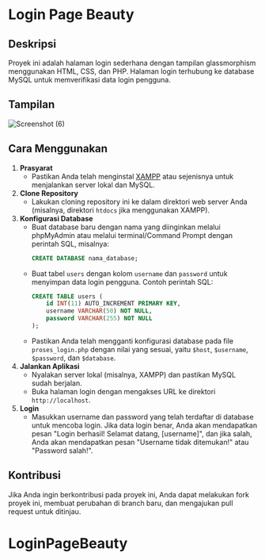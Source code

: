 # Login Page Beauty
## Deskripsi
Proyek ini adalah halaman login sederhana dengan tampilan glassmorphism menggunakan HTML, CSS, dan PHP. Halaman login terhubung ke database MySQL untuk memverifikasi data login pengguna.
## Tampilan
![Screenshot (6)](https://github.com/agusprasetyo328/LoginPageBeauty/assets/117325376/d41f3317-1501-4bd9-bb64-247f5050099a)
## Cara Menggunakan
1. **Prasyarat**
   - Pastikan Anda telah menginstal [XAMPP](https://www.apachefriends.org/index.html) atau sejenisnya untuk menjalankan server lokal dan MySQL.
2. **Clone Repository**
   - Lakukan cloning repository ini ke dalam direktori web server Anda (misalnya, direktori `htdocs` jika menggunakan XAMPP).
3. **Konfigurasi Database**
   - Buat database baru dengan nama yang diinginkan melalui phpMyAdmin atau melalui terminal/Command Prompt dengan perintah SQL, misalnya:
     ```sql
     CREATE DATABASE nama_database;
     ```
   - Buat tabel `users` dengan kolom `username` dan `password` untuk menyimpan data login pengguna. Contoh perintah SQL:
     ```sql
     CREATE TABLE users (
         id INT(11) AUTO_INCREMENT PRIMARY KEY,
         username VARCHAR(50) NOT NULL,
         password VARCHAR(255) NOT NULL
     );
     ```
   - Pastikan Anda telah mengganti konfigurasi database pada file `proses_login.php` dengan nilai yang sesuai, yaitu `$host`, `$username`, `$password`, dan `$database`.
4. **Jalankan Aplikasi**
   - Nyalakan server lokal (misalnya, XAMPP) dan pastikan MySQL sudah berjalan.
   - Buka halaman login dengan mengakses URL ke direktori  `http://localhost`.
5. **Login**
   - Masukkan username dan password yang telah terdaftar di database untuk mencoba login. Jika data login benar, Anda akan mendapatkan pesan "Login berhasil! Selamat datang, [username]", dan jika salah, Anda akan mendapatkan pesan "Username tidak ditemukan!" atau "Password salah!".
## Kontribusi
Jika Anda ingin berkontribusi pada proyek ini, Anda dapat melakukan fork proyek ini, membuat perubahan di branch baru, dan mengajukan pull request untuk ditinjau.
# LoginPageBeauty
